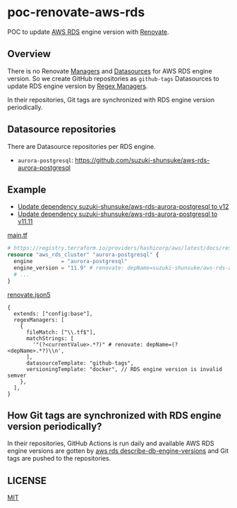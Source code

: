 # poc-renovate-aws-rds

POC to update [AWS RDS](https://docs.aws.amazon.com/en_us/AmazonRDS/latest/UserGuide/Welcome.html) engine version with [Renovate](https://github.com/renovatebot/renovate).

## Overview

There is no Renovate [Managers](https://docs.renovatebot.com/modules/manager/) and [Datasources](https://docs.renovatebot.com/modules/datasource/) for AWS RDS engine version.
So we create GitHub repositories as `github-tags` Datasources to update RDS engine version by [Regex Managers](https://docs.renovatebot.com/modules/manager/regex/).

In their repositories, Git tags are synchronized with RDS engine version periodically. 

## Datasource repositories

There are Datasource repositories per RDS engine.

* `aurora-postgresql`: https://github.com/suzuki-shunsuke/aws-rds-aurora-postgresql

## Example

* [Update dependency suzuki-shunsuke/aws-rds-aurora-postgresql to v12](https://github.com/suzuki-shunsuke/poc-renovate-aws-rds/pull/4)
* [Update dependency suzuki-shunsuke/aws-rds-aurora-postgresql to v11.11](https://github.com/suzuki-shunsuke/poc-renovate-aws-rds/pull/3)

[main.tf](https://github.com/suzuki-shunsuke/poc-renovate-aws-rds/blob/main/main.tf)

```tf
# https://registry.terraform.io/providers/hashicorp/aws/latest/docs/resources/rds_cluster
resource "aws_rds_cluster" "aurora-postgresql" {
  engine         = "aurora-postgresql"
  engine_version = "11.9" # renovate: depName=suzuki-shunsuke/aws-rds-aurora-postgresql
  # ...
}
```

[renovate.json5](https://github.com/suzuki-shunsuke/poc-renovate-aws-rds/blob/main/renovate.json5)

```json5
{
  extends: ["config:base"],
  regexManagers: [
    {
      fileMatch: ["\\.tf$"],
      matchStrings: [
        '"(?<currentValue>.*?)" # renovate: depName=(?<depName>.*?)\\n',
      ],
      datasourceTemplate: "github-tags",
      versioningTemplate: "docker", // RDS engine version is invalid semver
    },
  ],
}
```

## How Git tags are synchronized with RDS engine version periodically?

In their repositories, GitHub Actions is run daily and available AWS RDS engine versions are gotten by [aws rds describe-db-engine-versions](https://awscli.amazonaws.com/v2/documentation/api/latest/reference/rds/describe-db-engine-versions.html) and Git tags are pushed to the repositories.

## LICENSE

[MIT](LICENSE)
